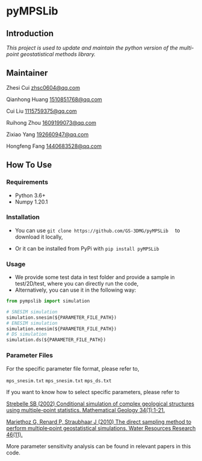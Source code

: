 # pyMPSLib

## Introduction

*This project is used to update and maintain the python version of the multi-point geostatistical methods library.*

## Maintainer

Zhesi Cui zhsc0604@qq.com

Qianhong Huang 1510851768@qq.com

Cui Liu 1115759375@qq.com

Ruihong Zhou 1609199073@qq.com

Zixiao Yang 192660947@qq.com

Hongfeng Fang 1440683528@qq.com

## How To Use

### Requirements

* Python 3.6+ 
* Numpy 1.20.1

### Installation

* You can use ` git clone https://github.com/GS-3DMG/pyMPSLib   ` to download it locally, 

* Or it can be installed from PyPi with `pip install pyMPSLib` 

### Usage

* We provide some test data in test folder and provide  a sample in test/2D/test, where you can directly run the code, 
* Alternatively,  you can use it in the following way:

```python
from pympslib import simulation

# SNESIM simulation
simulation.snesim(${PARAMETER_FILE_PATH})
# ENESIM simulation
simulation.enesim(${PARAMETER_FILE_PATH})
# DS simulation
simulation.ds(${PARAMETER_FILE_PATH})
```

### Parameter Files

For the specific parameter file format, please refer to,

 `mps_snesim.txt` `mps_snesim.txt` `mps_ds.txt`

If you want to know how to select specific parameters, please refer to

[Strebelle SB (2002) Conditional simulation of complex geological structures using multiple-point statistics. Mathematical Geology 34(1):1-21.](https://doi.org/10.1023/A:1014009426274)

[Mariethoz G, Renard P, Straubhaar J (2010) The direct sampling method to perform multiple‐point geostatistical simulations. Water Resources Research 46(11).](https://doi.org/10.1029/2008WR007621)

More parameter sensitivity analysis can be found in relevant papers in this code.
